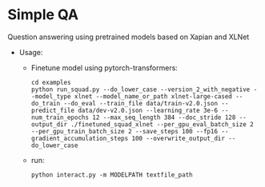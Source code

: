# Simple QA

Question answering using pretrained models based on Xapian and XLNet

* Usage:

    - Finetune model using pytorch-transformers:

        ```shell
        cd examples
        python run_squad.py --do_lower_case --version_2_with_negative --model_type xlnet --model_name_or_path xlnet-large-cased --do_train --do_eval --train_file data/train-v2.0.json --predict_file data/dev-v2.0.json --learning_rate 3e-6 --num_train_epochs 12 --max_seq_length 384 --doc_stride 128 --output_dir ./finetuned_squad_xlnet --per_gpu_eval_batch_size 2 --per_gpu_train_batch_size 2 --save_steps 100 --fp16 --gradient_accumulation_steps 100 --overwrite_output_dir --do_lower_case
        ```

    - run:

        ```shell
        python interact.py -m MODELPATH textfile_path
        ```

